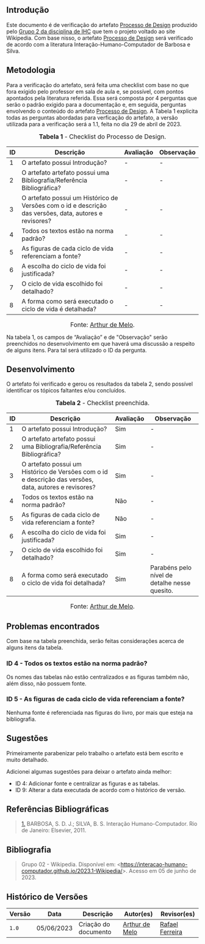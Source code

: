 ## Introdução

Este documento é de verificação do artefato [Processo de Design](https://interacao-humano-computador.github.io/2023.1-Wikipedia/planejamento/processo/) produzido pelo [Grupo 2 da disciplina de IHC](https://interacao-humano-computador.github.io/2023.1-Wikipedia/) que tem o projeto voltado ao site Wikipedia. Com base nisso, o artefato [Processo de Design](https://interacao-humano-computador.github.io/2023.1-Wikipedia/planejamento/processo/) será verificado de acordo com a literatura Interação-Humano-Computador de Barbosa e Silva.

## Metodologia

Para a verificação do artefato, será feita uma checklist com base no que fora exigido pelo professor em sala de aula e, se possível, com pontos apontados pela literatura referida. Essa será composta por 4 perguntas que serão o padrão exigido para a documentação e, em seguida, perguntas envolvendo o conteúdo do artefato [Processo de Design](https://interacao-humano-computador.github.io/2023.1-Wikipedia/planejamento/processo/). A Tabela 1 explicita todas as perguntas abordadas para verficação do artefato, a versão utilizada para a verificação será a 1.1, feita no dia 29 de abril de 2023.

<font size="3"><p style="text-align: center"><b>Tabela 1</b> - Checklist do Processo de Design. </p></font>

| ID  | Descrição     | Avaliação | Observação |
|-----| --------------------------------------------------------------------------------------------------------------- | --------- | --------- |
| 1   | O artefato possui Introdução?                                                                          | -        | - |
| 2   | O artefato artefato possui uma Bibliografia/Referência Bibliográfica?                                  | -        | - |
| 3   | O artefato possui um Histórico de Versões com o id e descrição das versões, data, autores e revisores? | -        | - |
| 4   | Todos os textos estão na norma padrão?                                                                 | -        | - |
| 5   | As figuras de cada ciclo de vida referenciam a fonte?                     | -        | - |
| 6   | A escolha do ciclo de vida foi justificada?                                       | -        | - |
| 7   | O ciclo de vida escolhido foi detalhado?             | -        | - |
| 8   | A forma como será executado o ciclo de vida é detalhada?                       | -        | - |


<font size="3"><p style="text-align: center">Fonte: [Arthur de Melo](https://github.com/arthurmlv).</p></font>

Na tabela 1, os campos de “Avaliação” e de "Observação" serão preenchidos no desenvolvimento em que haverá uma discussão a respeito de alguns itens. Para tal será utilizado o ID da pergunta.

## Desenvolvimento
O artefato foi verificado e gerou os resultados da tabela 2, sendo possível identificar os tópicos faltantes e/ou concluídos.

<font size="3"><p style="text-align: center"><b>Tabela 2</b> - Checklist preenchida. </p></font> 

| ID  | Descrição     | Avaliação | Observação |
|-----| --------------------------------------------------------------------------------------------------------------- | --------- | --------- |
| 1   | O artefato possui Introdução?                                                                          | Sim        | - |
| 2   | O artefato artefato possui uma Bibliografia/Referência Bibliográfica?                                  | Sim        | - |
| 3   | O artefato possui um Histórico de Versões com o id e descrição das versões, data, autores e revisores? | Sim        | - |
| 4   | Todos os textos estão na norma padrão?                                                                 | Não        | - |
| 5   | As figuras de cada ciclo de vida referenciam a fonte?                                                  | Não        | - |
| 6   | A escolha do ciclo de vida foi justificada?                             | Sim        | - |
| 7   | O ciclo de vida escolhido foi detalhado?             | Sim        | - |
| 8   | A forma como será executado o ciclo de vida foi detalhada?                       | Sim        | Parabéns pelo nível de detalhe nesse quesito. |

<font size="3"><p style="text-align: center">Fonte: [Arthur de Melo](https://github.com/arthurmlv).</p></font>

## Problemas encontrados
Com base na tabela preenchida, serão feitas considerações acerca de alguns itens da tabela.

### ID 4 - Todos os textos estão na norma padrão? 
Os nomes das tabelas não estão centralizados e as figuras também não, além disso, não possuem fonte.

### ID 5 - As figuras de cada ciclo de vida referenciam a fonte?
Nenhuma fonte é referenciada nas figuras do livro, por mais que esteja na bibliografia.

## Sugestões
Primeiramente parabenizar pelo trabalho o artefato está bem escrito e muito detalhado.

Adicionei algumas sugestões para deixar o artefato ainda melhor:

* ID 4: Adicionar fonte e centralizar as figuras e as tabelas.
* ID 9: Alterar a data executada de acordo com o histórico de versão.

## Referências Bibliográficas
> <a id="REF1" href="#anchor_1">1.</a> BARBOSA, S. D. J.; SILVA, B. S. Interação Humano-Computador. Rio de Janeiro: Elsevier, 2011.

## Bibliografia
>Grupo 02 - Wikipedia. Disponível em: <<https://interacao-humano-computador.github.io/2023.1-Wikipedia/>>. Acesso em 05 de junho de 2023.

## Histórico de Versões

Versão  |   Data   | Descrição | Autor(es) | Revisor(es)
--------- | ------ | ------ | ---------- | ----------
 `1.0` | 05/06/2023 | Criação do documento | [Arthur de Melo](https://github.com/arthurmlv) | [Rafael Ferreira](https://github.com/RafaelCLG0) |